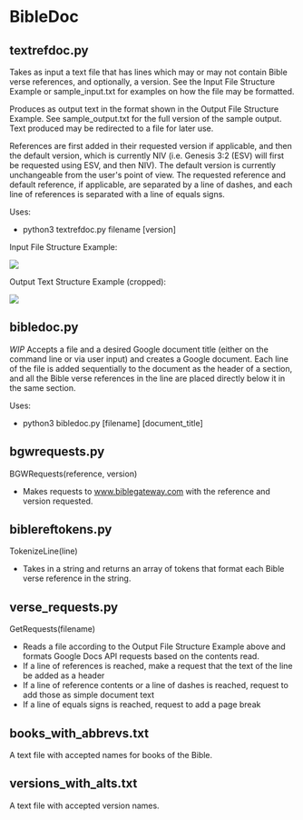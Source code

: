 # BibleDoc

## textrefdoc.py
Takes as input a text file that has lines which may or may not contain Bible verse references, and optionally, a version. See the Input File Structure Example or sample_input.txt for examples on how the file may be formatted.

Produces as output text in the format shown in the Output File Structure Example. See sample_output.txt for the full version of the sample output. Text produced may be redirected to a file for later use.

References are first added in their requested version if applicable, and then the default version, which is currently NIV (i.e. Genesis 3:2 (ESV) will first be requested using ESV, and then NIV). The default version is currently unchangeable from the user's point of view. The requested reference and default reference, if applicable, are separated by a line of dashes, and each line of references is separated with a line of equals signs.
 
Uses:
- python3 textrefdoc.py filename [version]

Input File Structure Example:

<img src="https://github.com/a6you/BibleDoc/assets/53089551/fdbf75f9-d332-47fb-9633-b4fbee8cfdc8">

Output Text Structure Example (cropped):

<img src="https://github.com/a6you/BibleDoc/assets/53089551/d0a83e28-4f6c-463b-8f4c-124497efecb7">


## bibledoc.py
*WIP*
Accepts a file and a desired Google document title (either on the command line or via user input) and creates a Google document.
Each line of the file is added sequentially to the document as the header of a section, and all the Bible verse references in the line are placed directly below it in the same section.

Uses:
- python3 bibledoc.py [filename] [document_title]

## bgwrequests.py
BGWRequests(reference, version)
* Makes requests to www.biblegateway.com with the reference and version requested.

## biblereftokens.py
TokenizeLine(line)
* Takes in a string and returns an array of tokens that format each Bible verse reference in the string.

## verse_requests.py
GetRequests(filename)
* Reads a file according to the Output File Structure Example above and formats Google Docs API requests based on the contents read.
* If a line of references is reached, make a request that the text of the line be added as a header
* If a line of reference contents or a line of dashes is reached, request to add those as simple document text
* If a line of equals signs is reached, request to add a page break

## books_with_abbrevs.txt
A text file with accepted names for books of the Bible.

## versions_with_alts.txt
A text file with accepted version names.
